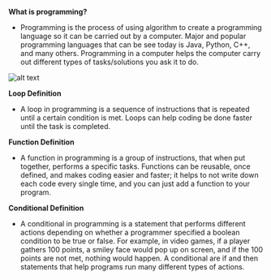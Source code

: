 <b>What is programming?</b>

- Programming is the process of using algorithm to create a programming language so it can be carried out by a computer. Major and popular programming languages that can be see today is Java, Python, C++, and many others. Programming in a computer helps the computer carry out different types of tasks/solutions you ask it to do.

![alt text](https://upload.wikimedia.org/wikipedia/commons/0/0d/Prog-languages.png)

<b>Loop Definition</b>

- A loop in programming is a sequence of instructions that is repeated until a certain condition is met. Loops can help coding be done faster until the task is completed.

<b>Function Definition</b>

- A function in programming is a group of instructions, that when put together, performs a specific tasks. Functions can be reusable, once defined, and makes coding easier and faster; it helps to not write down each code every single time, and you can just add a function to your program. 

<b>Conditional Definition</b>

- A conditional in programming is a statement that performs different actions depending on whether a programmer specified a boolean condition to be true or false. For example, in video games, if a player gathers 100 points, a smiley face would pop up on screen, and if the 100 points are not met, nothing would happen. A conditional are if and then statements that help programs run many different types of actions. 
